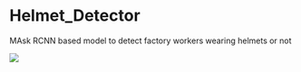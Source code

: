 # Helmet_Detector
MAsk RCNN based model to detect factory workers wearing helmets or not

<img src="Results/results_1.png">
